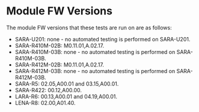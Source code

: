 # Module FW Versions
The module FW versions that these tests are run on are as follows:

- SARA-U201: none - no automated testing is performed on SARA-U201.
- SARA-R410M-02B: M0.11.01,A.02.17.
- SARA-R410M-03B: none - no automated testing is performed on SARA-R410M-03B.
- SARA-R412M-02B: M0.11.01,A.02.17.
- SARA-R412M-03B: none - no automated testing is performed on SARA-R412M-03B.
- SARA-R5: 02.05,A00.01 and 03.15,A00.01.
- SARA-R422: 00.12,A00.00.
- LARA-R6: 00.13,A00.01 and 04.19,A00.01.
- LENA-R8: 02.00,A01.40.
